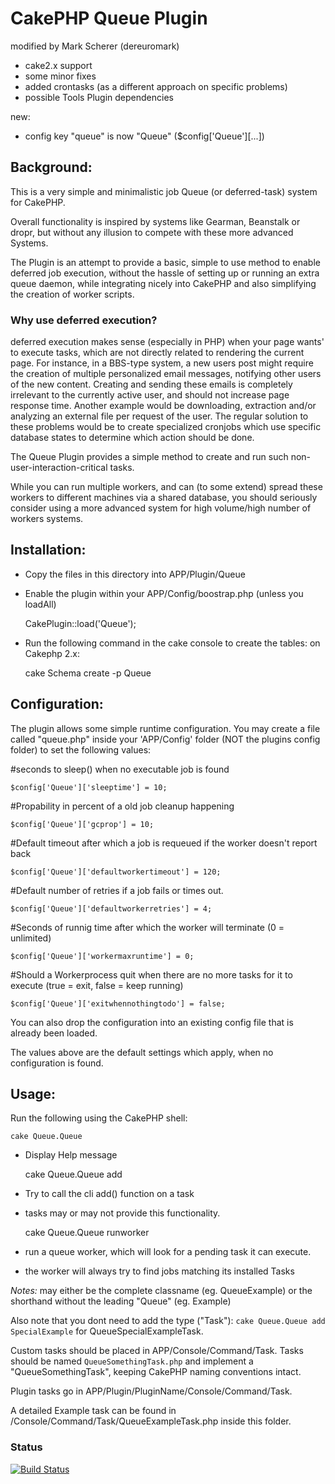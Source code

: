 # CakePHP Queue Plugin

modified by Mark Scherer (dereuromark)
- cake2.x support
- some minor fixes
- added crontasks (as a different approach on specific problems)
- possible Tools Plugin dependencies

new:
- config key "queue" is now "Queue" ($config['Queue'][...])


## Background:

This is a very simple and minimalistic job Queue (or deferred-task) system for CakePHP.

Overall functionality is inspired by systems like Gearman, Beanstalk or dropr, but without
any illusion to compete with these more advanced Systems.

The Plugin is an attempt to provide a basic, simple to use method to enable deferred job execution,
without the hassle of setting up or running an extra queue daemon, while integrating nicely into
CakePHP and also simplifying the creation of worker scripts.

### Why use deferred execution?

deferred execution makes sense (especially in PHP) when your page wants' to execute tasks, which are not directly related to rendering the current page.
For instance, in a BBS-type system, a new users post might require the creation of multiple personalized email messages,
notifying other users of the new content.
Creating and sending these emails is completely irrelevant to the currently active user, and should not increase page response time.
Another example would be downloading, extraction and/or analyzing an external file per request of the user.
The regular solution to these problems would be to create specialized cronjobs which use specific database states to determine which action should be done.

The Queue Plugin provides a simple method to create and run such non-user-interaction-critical tasks.

While you can run multiple workers, and can (to some extend) spread these workers to different machines via a shared database,
you should seriously consider using a more advanced system for high volume/high number of workers systems.


## Installation:

* Copy the files in this directory into APP/Plugin/Queue
* Enable the plugin within your APP/Config/boostrap.php (unless you loadAll)

	CakePlugin::load('Queue');

* Run the following command in the cake console to create the tables:
on Cakephp 2.x:

	cake Schema create -p Queue


## Configuration:

The plugin allows some simple runtime configuration.
You may create a file called "queue.php" inside your 'APP/Config' folder (NOT the plugins config folder) to set the following values:

#seconds to sleep() when no executable job is found

	$config['Queue']['sleeptime'] = 10;

#Propability in percent of a old job cleanup happening

	$config['Queue']['gcprop'] = 10;

#Default timeout after which a job is requeued if the worker doesn't report back

	$config['Queue']['defaultworkertimeout'] = 120;

#Default number of retries if a job fails or times out.

	$config['Queue']['defaultworkerretries'] = 4;

#Seconds of runnig time after which the worker will terminate (0 = unlimited)

	$config['Queue']['workermaxruntime'] = 0;

#Should a Workerprocess quit when there are no more tasks for it to execute (true = exit, false = keep running)

	$config['Queue']['exitwhennothingtodo'] = false;

You can also drop the configuration into an existing config file that is already been loaded.

The values above are the default settings which apply, when no configuration is found.


## Usage:

Run the following using the CakePHP shell:

	cake Queue.Queue

* Display Help message


	cake Queue.Queue add <TaskName>

* Try to call the cli add() function on a task
* tasks may or may not provide this functionality.

	cake Queue.Queue runworker

* run a queue worker, which will look for a pending task it can execute.
* the worker will always try to find jobs matching its installed Tasks

*Notes:*
	_<TaskName>_ may either be the complete classname (eg. QueueExample) or the shorthand without the leading "Queue" (eg. Example)

Also note that you dont need to add the type ("Task"): `cake Queue.Queue add SpecialExample` for QueueSpecialExampleTask.

Custom tasks should be placed in APP/Console/Command/Task.
Tasks should be named `QueueSomethingTask.php` and implement a "QueueSomethingTask", keeping CakePHP naming conventions intact.

Plugin tasks go in APP/Plugin/PluginName/Console/Command/Task.

A detailed Example task can be found in /Console/Command/Task/QueueExampleTask.php inside this folder.


### Status
[![Build Status](https://api.travis-ci.org/dereuromark/cakephp-queue.png)](https://travis-ci.org/dereuromark/cakephp-queue)
